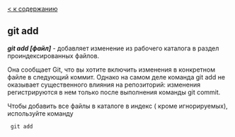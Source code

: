 [< к содержанию](./readme.md)

## git add

***git add [файл]*** -  добавляет изменение из рабочего каталога в раздел проиндексированных файлов. 


Она сообщает Git, что вы хотите включить изменения в конкретном файле в следующий коммит. Однако на самом деле команда git add не оказывает существенного влияния на репозиторий: изменения регистрируются в нем только после выполнения команды git commit.

Чтобы добавить все файлы в каталоге в индекс ( кроме игнорируемых), используйте команду

` 
git add
`